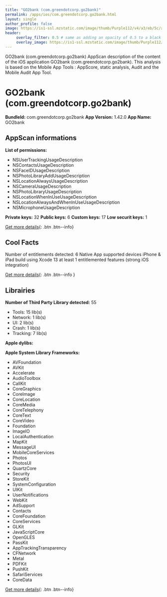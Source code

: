 ```yaml
---
title: "GO2bank (com.greendotcorp.go2bank)"
permalink: /apps/ios/com.greendotcorp.go2bank.html
layout: single
author_profile: false
image: https://is1-ssl.mzstatic.com/image/thumb/Purple112/v4/a3/eb/5c/a3eb5cd0-4f2e-9d33-54b0-0999d2b375e2/AppIcon-1x_U007emarketing-0-7-0-85-220.png/512x512bb.jpg
header: 
     overlay_filter: 0.5 # same as adding an opacity of 0.5 to a black background
     overlay_image: https://is1-ssl.mzstatic.com/image/thumb/Purple112/v4/a3/eb/5c/a3eb5cd0-4f2e-9d33-54b0-0999d2b375e2/AppIcon-1x_U007emarketing-0-7-0-85-220.png/512x512bb.jpg
---
```

GO2bank (com.greendotcorp.go2bank) AppScan description of the content of the iOS application GO2bank (com.greendotcorp.go2bank). This analysis is based on the Mobile App Tools : AppScore, static analysis, Audit and the Mobile Audit App Tool.

# GO2bank (com.greendotcorp.go2bank)

**BundleId:** com.greendotcorp.go2bank
**App Version:** 1.42.0
**App Name:** GO2bank


## AppScan informations 

**List of permissions:** 
- NSUserTrackingUsageDescription
- NSContactsUsageDescription
- NSFaceIDUsageDescription
- NSPhotoLibraryAddUsageDescription
- NSLocationAlwaysUsageDescription
- NSCameraUsageDescription
- NSPhotoLibraryUsageDescription
- NSLocationWhenInUseUsageDescription
- NSLocationAlwaysAndWhenInUseUsageDescription
- NSMicrophoneUsageDescription
  
  
**Private keys:** 32
**Public keys:** 6
**Custom keys:** 17
**Low securit keys:** 1
  
[Get more details](/pricing.html){: .btn .btn--info}

## Cool Facts

Number of entitlements detected: 6
Native App
supported devices iPhone & iPad
build using Xcode 13
at least 1 entitlemented features (strong iOS integration)
  
[Get more details](/pricing.html){: .btn .btn--info }

## Librairies 
**Number of Third Party Library detected:** 55
- Tools: 15 lib(s)
- Network: 1 lib(s)
- UI: 2 lib(s)
- Crash: 1 lib(s)
- Tracking: 7 lib(s)


**Apple dylibs:**


**Apple System Library Frameworks:**
- AVFoundation
- AVKit
- Accelerate
- AudioToolbox
- CallKit
- CoreGraphics
- CoreImage
- CoreLocation
- CoreMedia
- CoreTelephony
- CoreText
- CoreVideo
- Foundation
- ImageIO
- LocalAuthentication
- MapKit
- MessageUI
- MobileCoreServices
- Photos
- PhotosUI
- QuartzCore
- Security
- StoreKit
- SystemConfiguration
- UIKit
- UserNotifications
- WebKit
- AdSupport
- Contacts
- CoreFoundation
- CoreServices
- GLKit
- JavaScriptCore
- OpenGLES
- PassKit
- AppTrackingTransparency
- CFNetwork
- Metal
- PDFKit
- PushKit
- SafariServices
- CoreData


  
[Get more details](/pricing.html){: .btn .btn--info}

